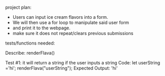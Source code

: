 project plan: 
- Users can input ice cream flavors into a form. 
- We will then use a for loop to manipulate said user form 
- and print it to the webpage.
- make sure it does not repeat/clears previous submissions

tests/functions needed: 

Describe: renderFlava() 

Test #1: it will return a string if the user inputs a string
Code: let userString ='hi';
renderFlava("userString");
Expected Output: 'hi'
